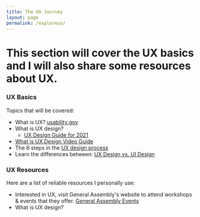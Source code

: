 ```yaml
---
title: The UX Journey
layout: page
permalink: /exploreux/
---
```

# This section will cover the UX basics and I will also share some resources about UX.

### **UX Basics**
Topics that will be covered:
- What is UX?
[usability.gov](https://www.usability.gov/what-and-why/user-experience.html)
- What is UX design?
  - [UX Design Guide for 2021](https://careerfoundry.com/en/blog/ux-design/what-is-user-experience-ux-design-everything-you-need-to-know-to-get-started/)
- [What is UX Design Video Guide](https://www.youtube.com/watch?v=v6n1i0qojws)
- The 6 steps in the [UX design process](https://www.invisionapp.com/inside-design/6-stages-ux-process/)
- Learn the differences between: [UX Design vs. UI Design](https://www.youtube.com/watch?v=Vnz_JbjxKFQ&t=8s)

### **UX Resources**
Here are a list of reliable resources I personally use:
- Interested in UX, visit General Assembly's website to attend workshops & events that they offer.
[General Assembly Events](https://generalassemb.ly/education?dateType=any&event=true&free=true&where=online)
- What is UX design? []()
